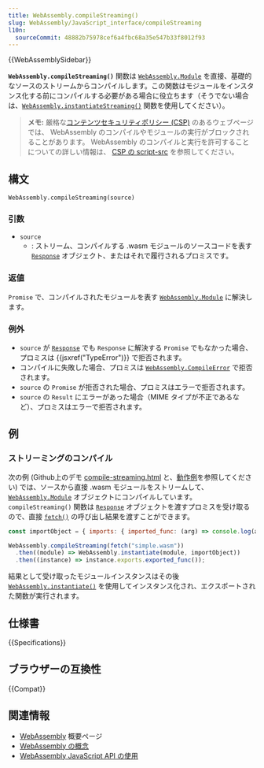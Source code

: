 ```yaml
---
title: WebAssembly.compileStreaming()
slug: WebAssembly/JavaScript_interface/compileStreaming
l10n:
  sourceCommit: 48882b75978cef6a4fbc68a35e547b33f8012f93
---
```


{{WebAssemblySidebar}}

**`WebAssembly.compileStreaming()`** 関数は [`WebAssembly.Module`](/ja/docs/WebAssembly/JavaScript_interface/Module) を直接、基礎的なソースのストリームからコンパイルします。この関数はモジュールをインスタンス化する前にコンパイルする必要がある場合に役立ちます（そうでない場合は、[`WebAssembly.instantiateStreaming()`](/ja/docs/WebAssembly/JavaScript_interface/instantiateStreaming) 関数を使用してください）。

> **メモ:** 厳格な[コンテンツセキュリティポリシー (CSP)](/ja/docs/Web/HTTP/CSP) のあるウェブページでは、 WebAssembly のコンパイルやモジュールの実行がブロックされることがあります。
> WebAssembly のコンパイルと実行を許可することについての詳しい情報は、 [CSP の script-src](/ja/docs/Web/HTTP/Headers/Content-Security-Policy/script-src) を参照してください。

## 構文

```js-nolint
WebAssembly.compileStreaming(source)
```

### 引数

- `source`
  - : ストリーム、コンパイルする .wasm モジュールのソースコードを表す [`Response`](/ja/docs/Web/API/Response) オブジェクト、またはそれで履行されるプロミスです。

### 返値

`Promise` で、コンパイルされたモジュールを表す [`WebAssembly.Module`](/ja/docs/WebAssembly/JavaScript_interface/Module) に解決します。</p>

### 例外

- `source` が [`Response`](/ja/docs/Web/API/Response) でも `Response` に解決する `Promise` でもなかった場合、プロミスは {{jsxref("TypeError")}} で拒否されます。
- コンパイルに失敗した場合、プロミスは [`WebAssembly.CompileError`](/ja/docs/WebAssembly/JavaScript_interface/CompileError) で拒否されます。
- `source` の `Promise` が拒否された場合、プロミスはエラーで拒否されます。
- `source` の `Result` にエラーがあった場合（MIME タイプが不正であるなど）、プロミスはエラーで拒否されます。

## 例

### ストリーミングのコンパイル

次の例 (Github上のデモ [compile-streaming.html](https://github.com/mdn/webassembly-examples/blob/master/js-api-examples/compile-streaming.html) と、[動作例](https://mdn.github.io/webassembly-examples/js-api-examples/compile-streaming.html)を参照してください) では、ソースから直接 .wasm モジュールをストリームして、 [`WebAssembly.Module`](/ja/docs/WebAssembly/JavaScript_interface/Module) オブジェクトにコンパイルしています。`compileStreaming()` 関数は [`Response`](/ja/docs/Web/API/Response) オブジェクトを渡すプロミスを受け取るので、直接 [`fetch()`](/ja/docs/Web/API/fetch) の呼び出し結果を渡すことができます。

```js
const importObject = { imports: { imported_func: (arg) => console.log(arg) } };

WebAssembly.compileStreaming(fetch("simple.wasm"))
  .then((module) => WebAssembly.instantiate(module, importObject))
  .then((instance) => instance.exports.exported_func());
```

結果として受け取ったモジュールインスタンスはその後 [`WebAssembly.instantiate()`](/ja/docs/WebAssembly/JavaScript_interface/instantiate) を使用してインスタンス化され、エクスポートされた関数が実行されます。

## 仕様書

{{Specifications}}

## ブラウザーの互換性

{{Compat}}

## 関連情報

- [WebAssembly](/ja/docs/WebAssembly) 概要ページ
- [WebAssembly の概念](/ja/docs/WebAssembly/Concepts)
- [WebAssembly JavaScript API の使用](/ja/docs/WebAssembly/Using_the_JavaScript_API)
